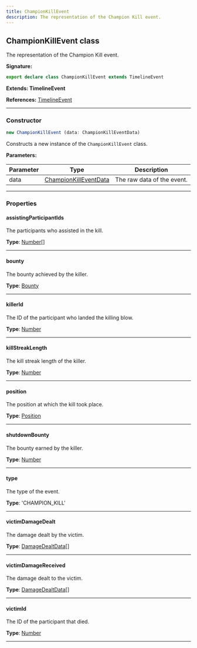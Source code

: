 ```yaml
---
title: ChampionKillEvent
description: The representation of the Champion Kill event.
---
```


## ChampionKillEvent class

The representation of the Champion Kill event.

**Signature:**

```ts
export declare class ChampionKillEvent extends TimelineEvent 
```

**Extends: TimelineEvent**

**References:** [TimelineEvent](/api/TimelineEvent.md)

---

### Constructor

```ts
new ChampionKillEvent (data: ChampionKillEventData)
```

Constructs a new instance of the `ChampionKillEvent` class.

**Parameters:**

| Parameter | Type | Description |
| --------- | ---- | ----------- |
| data | [ChampionKillEventData](/api/ChampionKillEventData.md) | The raw data of the event. |
---

### Properties

#### assistingParticipantIds

The participants who assisted in the kill.



**Type**: [Number](https://developer.mozilla.org/en-US/docs/Web/JavaScript/Reference/Global_Objects/Number)[]

---

#### bounty

The bounty achieved by the killer.



**Type**: [Bounty](/api/Bounty.md)

---

#### killerId

The ID of the participant who landed the killing blow.



**Type**: [Number](https://developer.mozilla.org/en-US/docs/Web/JavaScript/Reference/Global_Objects/Number)

---

#### killStreakLength

The kill streak length of the killer.



**Type**: [Number](https://developer.mozilla.org/en-US/docs/Web/JavaScript/Reference/Global_Objects/Number)

---

#### position

The position at which the kill took place.



**Type**: [Position](/api/Position.md)

---

#### shutdownBounty

The bounty earned by the killer.



**Type**: [Number](https://developer.mozilla.org/en-US/docs/Web/JavaScript/Reference/Global_Objects/Number)

---

#### type

The type of the event.



**Type**: 'CHAMPION_KILL'

---

#### victimDamageDealt

The damage dealt by the victim.



**Type**: [DamageDealtData](/api/DamageDealtData.md)[]

---

#### victimDamageReceived

The damage dealt to the victim.



**Type**: [DamageDealtData](/api/DamageDealtData.md)[]

---

#### victimId

The ID of the participant that died.



**Type**: [Number](https://developer.mozilla.org/en-US/docs/Web/JavaScript/Reference/Global_Objects/Number)

---

